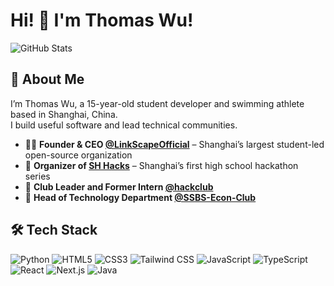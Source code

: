 # Hi! 👋 I'm Thomas Wu!

![GitHub Stats](https://github-readme-stats.vercel.app/api?username=TakumiBC&show_icons=true&bg_color=30,3b82F6,7e22ce&title_color=fff&text_color=fff)

## 💬 About Me

I’m Thomas Wu, a 15-year-old student developer and swimming athlete based in Shanghai, China.  
I build useful software and lead technical communities.

- 🧑‍💻 **Founder & CEO [@LinkScapeOfficial](https://github.com/LinkScapeOfficial)** – Shanghai’s largest student-led open-source organization 
- 🧃 **Organizer of [SH Hacks](https://shhacks.com)** – Shanghai’s first high school hackathon series  
- 🧠 **Club Leader and Former Intern [@hackclub](https://github.com/hackclub)**  
- 🧰 **Head of Technology Department [@SSBS-Econ-Club](https://github.com/SSBS-Econ-Club)**  

## 🛠️ Tech Stack
![Python](https://img.shields.io/badge/Python-3776AB.svg?style=for-the-badge&logo=Python&logoColor=white) ![HTML5](https://img.shields.io/badge/HTML5-E34F26.svg?style=for-the-badge&logo=HTML5&logoColor=white) ![CSS3](https://img.shields.io/badge/CSS3-1572B6.svg?style=for-the-badge&logo=CSS3&logoColor=white) ![Tailwind CSS](https://img.shields.io/badge/Tailwind%20CSS-06B6D4.svg?style=for-the-badge&logo=Tailwind-CSS&logoColor=white) ![JavaScript](https://img.shields.io/badge/JavaScript-F7DF1E.svg?style=for-the-badge&logo=JavaScript&logoColor=black) ![TypeScript](https://img.shields.io/badge/TypeScript-3178C6.svg?style=for-the-badge&logo=TypeScript&logoColor=white) ![React](https://img.shields.io/badge/React-61DAFB.svg?style=for-the-badge&logo=React&logoColor=black) ![Next.js](https://img.shields.io/badge/Next.js-000000.svg?style=for-the-badge&logo=nextdotjs&logoColor=white) ![Java](https://img.shields.io/badge/Java-ED8B00?style=for-the-badge&logo=openjdk&logoColor=white)
